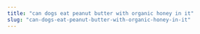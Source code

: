 ```yaml
---
title: "can dogs eat peanut butter with organic honey in it"
slug: "can-dogs-eat-peanut-butter-with-organic-honey-in-it"
---
```


